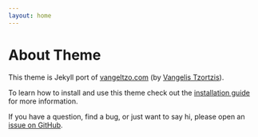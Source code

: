 ```yaml
---
layout: home
---
```

# About Theme


This theme is Jekyll port of [vangeltzo.com](http://vangeltzo.com/) (by [Vangelis Tzortzis](https://github.com/srekoble)).


To learn how to install and use this theme check out the [installation guide](http://taylantatli.me/Halve/halve-theme/) for more information.


If you have a question, find a bug, or just want to say hi, please open an [issue on GitHub](https://github.com/TaylanTatli/Halve/issues/new).